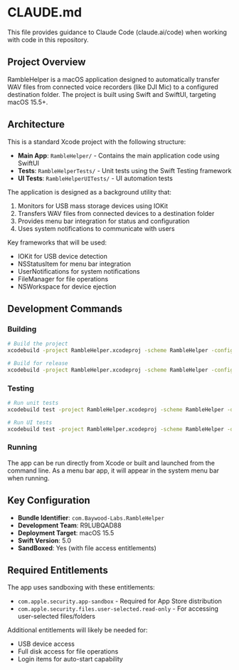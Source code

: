 # CLAUDE.md

This file provides guidance to Claude Code (claude.ai/code) when working with code in this repository.

## Project Overview

RambleHelper is a macOS application designed to automatically transfer WAV files from connected voice recorders (like DJI Mic) to a configured destination folder. The project is built using Swift and SwiftUI, targeting macOS 15.5+.

## Architecture

This is a standard Xcode project with the following structure:
- **Main App**: `RambleHelper/` - Contains the main application code using SwiftUI
- **Tests**: `RambleHelperTests/` - Unit tests using the Swift Testing framework
- **UI Tests**: `RambleHelperUITests/` - UI automation tests

The application is designed as a background utility that:
1. Monitors for USB mass storage devices using IOKit
2. Transfers WAV files from connected devices to a destination folder  
3. Provides menu bar integration for status and configuration
4. Uses system notifications to communicate with users

Key frameworks that will be used:
- IOKit for USB device detection
- NSStatusItem for menu bar integration
- UserNotifications for system notifications
- FileManager for file operations
- NSWorkspace for device ejection

## Development Commands

### Building
```bash
# Build the project
xcodebuild -project RambleHelper.xcodeproj -scheme RambleHelper -configuration Debug build

# Build for release
xcodebuild -project RambleHelper.xcodeproj -scheme RambleHelper -configuration Release build
```

### Testing
```bash
# Run unit tests
xcodebuild test -project RambleHelper.xcodeproj -scheme RambleHelper -destination 'platform=macOS'

# Run UI tests
xcodebuild test -project RambleHelper.xcodeproj -scheme RambleHelper -destination 'platform=macOS' -only-testing:RambleHelperUITests
```

### Running
The app can be run directly from Xcode or built and launched from the command line. As a menu bar app, it will appear in the system menu bar when running.

## Key Configuration

- **Bundle Identifier**: `com.Baywood-Labs.RambleHelper`
- **Development Team**: R9LUBQAD88
- **Deployment Target**: macOS 15.5
- **Swift Version**: 5.0
- **SandBoxed**: Yes (with file access entitlements)

## Required Entitlements

The app uses sandboxing with these entitlements:
- `com.apple.security.app-sandbox` - Required for App Store distribution
- `com.apple.security.files.user-selected.read-only` - For accessing user-selected files/folders

Additional entitlements will likely be needed for:
- USB device access
- Full disk access for file operations
- Login items for auto-start capability